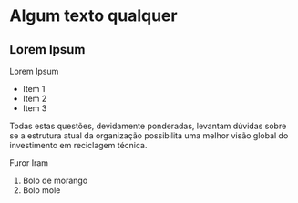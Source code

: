 # Algum texto qualquer

## Lorem Ipsum
Lorem Ipsum

- Item 1
- Item 2
- Item 3

Todas estas questões, devidamente ponderadas, levantam dúvidas sobre se a estrutura atual da organização possibilita uma melhor visão global do investimento em reciclagem técnica.

Furor Iram

1. Bolo de morango
2. Bolo mole
